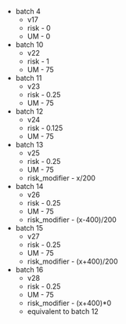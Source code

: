 - batch 4
  - v17
  - risk - 0
  - UM - 0
- batch 10
  - v22
  - risk - 1
  - UM - 75
- batch 11
  - v23
  - risk - 0.25
  - UM - 75
- batch 12
  - v24
  - risk - 0.125
  - UM - 75
- batch 13
  - v25
  - risk - 0.25
  - UM - 75
  - risk_modifier - x/200
- batch 14
  - v26
  - risk - 0.25
  - UM - 75
  - risk_modifier - (x-400)/200
- batch 15
  - v27
  - risk - 0.25
  - UM - 75
  - risk_modifier - (x+400)/200
- batch 16
  - v28
  - risk - 0.25
  - UM - 75
  - risk_modifier - (x+400)*0
  - equivalent to batch 12